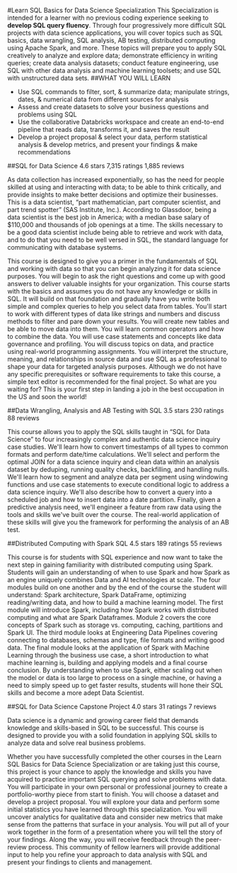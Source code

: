 #Learn SQL Basics for Data Science Specialization
This Specialization is intended for a learner with no previous coding experience seeking to **develop SQL query fluency**.
Through four progressively more difficult SQL projects with data science applications, you will cover topics such as SQL basics, data wrangling, SQL analysis, AB testing, distributed computing using Apache Spark, and more. These topics will prepare you to apply SQL creatively to analyze and explore data; demonstrate efficiency in writing queries; create data analysis datasets; conduct feature engineering, use SQL with other data analysis and machine learning toolsets; and use SQL with unstructured data sets.
##WHAT YOU WILL LEARN
- U​se SQL commands to filter, sort, & summarize data; manipulate strings, dates, & numerical data from different sources for analysis
- A​ssess and create datasets to solve your business questions and problems using SQL
- U​se the collaborative Databricks workspace and create an end-to-end pipeline that reads data, transforms it, and saves the result
- ​Develop a project proposal & select your data, perform statistical analysis & develop metrics, and p​resent your findings & make recommendations

##SQL for Data Science
4.6 stars
7,315 ratings
1,885 reviews

As data collection has increased exponentially, so has the need for people skilled at using and interacting with data; to be able to think critically, and provide insights to make better decisions and optimize their businesses. This is a data scientist, “part mathematician, part computer scientist, and part trend spotter” (SAS Institute, Inc.). According to Glassdoor, being a data scientist is the best job in America; with a median base salary of $110,000 and thousands of job openings at a time. The skills necessary to be a good data scientist include being able to retrieve and work with data, and to do that you need to be well versed in SQL, the standard language for communicating with database systems.

This course is designed to give you a primer in the fundamentals of SQL and working with data so that you can begin analyzing it for data science purposes. You will begin to ask the right questions and come up with good answers to deliver valuable insights for your organization. This course starts with the basics and assumes you do not have any knowledge or skills in SQL. It will build on that foundation and gradually have you write both simple and complex queries to help you select data from tables. You'll start to work with different types of data like strings and numbers and discuss methods to filter and pare down your results. You will create new tables and be able to move data into them. You will learn common operators and how to combine the data. You will use case statements and concepts like data governance and profiling. You will discuss topics on data, and practice using real-world programming assignments. You will interpret the structure, meaning, and relationships in source data and use SQL as a professional to shape your data for targeted analysis purposes. Although we do not have any specific prerequisites or software requirements to take this course, a simple text editor is recommended for the final project. So what are you waiting for? This is your first step in landing a job in the best occupation in the US and soon the world!

##Data Wrangling, Analysis and AB Testing with SQL
3.5 stars
230 ratings
88 reviews

This course allows you to apply the SQL skills taught in “SQL for Data Science” to four increasingly complex and authentic data science inquiry case studies. We'll learn how to convert timestamps of all types to common formats and perform date/time calculations. We'll select and perform the optimal JOIN for a data science inquiry and clean data within an analysis dataset by deduping, running quality checks, backfilling, and handling nulls. We'll learn how to segment and analyze data per segment using windowing functions and use case statements to execute conditional logic to address a data science inquiry. We'll also describe how to convert a query into a scheduled job and how to insert data into a date partition. Finally, given a predictive analysis need, we'll engineer a feature from raw data using the tools and skills we've built over the course. The real-world application of these skills will give you the framework for performing the analysis of an AB test.

##Distributed Computing with Spark SQL
4.5 stars
189 ratings
55 reviews

This course is for students with SQL experience and now want to take the next step in gaining familiarity with distributed computing using Spark. Students will gain an understanding of when to use Spark and how Spark as an engine uniquely combines Data and AI technologies at scale. The four modules build on one another and by the end of the course the student will understand: Spark architecture, Spark DataFrame, optimizing reading/writing data, and how to build a machine learning model. The first module will introduce Spark, including how Spark works with distributed computing and what are Spark Dataframes. Module 2 covers the core concepts of Spark such as storage vs. computing, caching, partitions and Spark UI. The third module looks at Engineering Data Pipelines covering connecting to databases, schemas and type, file formats and writing good data. The final module looks at the application of Spark with Machine Learning through the business use case, a short introduction to what machine learning is, building and applying models and a final course conclusion. By understanding when to use Spark, either scaling out when the model or data is too large to process on a single machine, or having a need to simply speed up to get faster results, students will hone their SQL skills and become a more adept Data Scientist.


##SQL for Data Science Capstone Project
4.0 stars
31 ratings
7 reviews

Data science is a dynamic and growing career field that demands knowledge and skills-based in SQL to be successful. This course is designed to provide you with a solid foundation in applying SQL skills to analyze data and solve real business problems.

Whether you have successfully completed the other courses in the Learn SQL Basics for Data Science Specialization or are taking just this course, this project is your chance to apply the knowledge and skills you have acquired to practice important SQL querying and solve problems with data. You will participate in your own personal or professional journey to create a portfolio-worthy piece from start to finish. You will choose a dataset and develop a project proposal. You will explore your data and perform some initial statistics you have learned through this specialization. You will uncover analytics for qualitative data and consider new metrics that make sense from the patterns that surface in your analysis. You will put all of your work together in the form of a presentation where you will tell the story of your findings. Along the way, you will receive feedback through the peer-review process. This community of fellow learners will provide additional input to help you refine your approach to data analysis with SQL and present your findings to clients and management.
